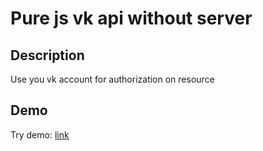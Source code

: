 # Pure js vk api without server

## Description

Use you vk account for authorization on resource

## Demo

Try demo: [link](http://blazingwater.amrxt.ru)




